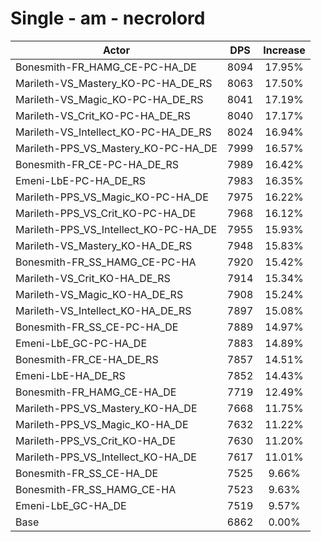 # Single - am - necrolord
| Actor | DPS | Increase |
|---|:---:|:---:|
|Bonesmith-FR_HAMG_CE-PC-HA_DE|8094|17.95%|
|Marileth-VS_Mastery_KO-PC-HA_DE_RS|8063|17.50%|
|Marileth-VS_Magic_KO-PC-HA_DE_RS|8041|17.19%|
|Marileth-VS_Crit_KO-PC-HA_DE_RS|8040|17.17%|
|Marileth-VS_Intellect_KO-PC-HA_DE_RS|8024|16.94%|
|Marileth-PPS_VS_Mastery_KO-PC-HA_DE|7999|16.57%|
|Bonesmith-FR_CE-PC-HA_DE_RS|7989|16.42%|
|Emeni-LbE-PC-HA_DE_RS|7983|16.35%|
|Marileth-PPS_VS_Magic_KO-PC-HA_DE|7975|16.22%|
|Marileth-PPS_VS_Crit_KO-PC-HA_DE|7968|16.12%|
|Marileth-PPS_VS_Intellect_KO-PC-HA_DE|7955|15.93%|
|Marileth-VS_Mastery_KO-HA_DE_RS|7948|15.83%|
|Bonesmith-FR_SS_HAMG_CE-PC-HA|7920|15.42%|
|Marileth-VS_Crit_KO-HA_DE_RS|7914|15.34%|
|Marileth-VS_Magic_KO-HA_DE_RS|7908|15.24%|
|Marileth-VS_Intellect_KO-HA_DE_RS|7897|15.08%|
|Bonesmith-FR_SS_CE-PC-HA_DE|7889|14.97%|
|Emeni-LbE_GC-PC-HA_DE|7883|14.89%|
|Bonesmith-FR_CE-HA_DE_RS|7857|14.51%|
|Emeni-LbE-HA_DE_RS|7852|14.43%|
|Bonesmith-FR_HAMG_CE-HA_DE|7719|12.49%|
|Marileth-PPS_VS_Mastery_KO-HA_DE|7668|11.75%|
|Marileth-PPS_VS_Magic_KO-HA_DE|7632|11.22%|
|Marileth-PPS_VS_Crit_KO-HA_DE|7630|11.20%|
|Marileth-PPS_VS_Intellect_KO-HA_DE|7617|11.01%|
|Bonesmith-FR_SS_CE-HA_DE|7525|9.66%|
|Bonesmith-FR_SS_HAMG_CE-HA|7523|9.63%|
|Emeni-LbE_GC-HA_DE|7519|9.57%|
|Base|6862|0.00%|
